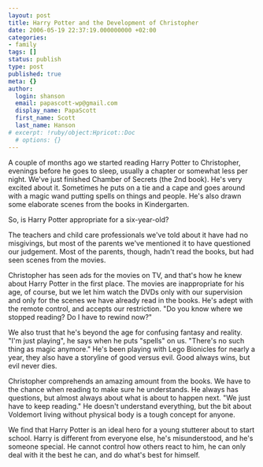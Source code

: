 ```yaml
---
layout: post
title: Harry Potter and the Development of Christopher
date: 2006-05-19 22:37:19.000000000 +02:00
categories:
- family
tags: []
status: publish
type: post
published: true
meta: {}
author:
  login: shanson
  email: papascott-wp@gmail.com
  display_name: PapaScott
  first_name: Scott
  last_name: Hanson
# excerpt: !ruby/object:Hpricot::Doc
  # options: {}
---
```

<p>A couple of months ago we started reading Harry Potter to Christopher, evenings before he goes to sleep, usually a chapter or somewhat less per night. We've just finished Chamber of Secrets (the 2nd book). He's very excited about it. Sometimes he puts on a tie and a cape and goes around with a magic wand putting spells on things and people. He's also drawn some elaborate scenes from the books in Kindergarten. </p>
<p>So, is Harry Potter appropriate for a six-year-old?</p>
<p>The teachers and child care professionals we've told about it have had no misgivings, but most of the parents we've mentioned it to have questioned our judgement. Most of the parents, though, hadn't read the books, but had seen scenes from the movies. </p>
<p>Christopher has seen ads for the movies on TV, and that's how he knew about Harry Potter in the first place. The movies are inappropriate for his age, of course, but we let him watch the DVDs only with our supervision and only for the scenes we have already read in the books. He's adept with the remote control, and accepts our restriction. "Do you know where we stopped reading? Do I have to rewind now?"</p>
<p>We also trust that he's beyond the age for confusing fantasy and reality. "I'm just playing", he says when he puts "spells" on us. "There's no such thing as magic anymore."  He's been playing with Lego Bionicles for nearly a year, they also have a storyline of good versus evil. Good always wins, but evil never dies.</p>
<p>Christopher comprehends an amazing amount from the books. We have to the chance when reading to make sure he understands. He always has questions, but almost always about what is about to happen next. "We just have to keep reading." He doesn't understand everything, but the bit about Voldemort living without physical body is a tough concept for anyone.</p>
<p>We find that Harry Potter is an ideal hero for a young stutterer about to start school. Harry is different from everyone else, he's misunderstood, and he's someone special. He cannot control how others react to him, he can only deal with it the best he can, and do what's best for himself.</p>
